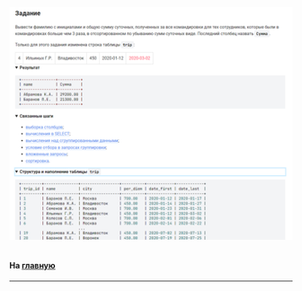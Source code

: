 

<img src="../art/1.6.10.task.png" alt="solution" >

```sql

```

#### На [главную](https://github.com/BEPb/stepik_sql#readme)

---



